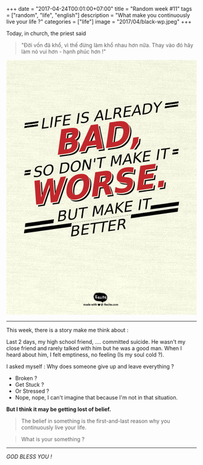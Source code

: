 +++
date = "2017-04-24T00:01:00+07:00"
title = "Random week #11"
tags = ["random", "life", "english"]
description = "What make you continuously live your life ?"
categories = ["life"]
image = "2017/04/black-wp.jpeg"
+++

Today, in church, the priest said

> "Đời vốn đã khổ, vì thế đừng làm khổ nhau hơn nữa. Thay vào đó hãy làm nó vui hơn - hạnh phúc hơn !"

![make life better](/images/2017/04/make-it-better.png)

-----------------------------------

This week, there is a story make me think about :

Last 2 days, my high school friend, .... committed suicide. He wasn't my close friend and rarely talked with him but he was a good man. When I heard about him, I felt emptiness, no feeling (Is my soul cold ?).

I asked myself : Why does someone give up and leave everything ?

- Broken ?
- Get Stuck ?
- Or Stressed ?
- Nope, nope, I can't imagine that because I'm not in that situation.

**But I think it may be getting lost of belief.**

> The belief in something is the first-and-last reason why you continuously live your life.

> What is your something ?

----------------------------------

*GOD BLESS YOU !*
